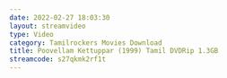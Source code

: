 ```yaml
---
date: 2022-02-27 18:03:30
layout: streamvideo
type: Video
category: Tamilrockers Movies Download
title: Poovellam Kettuppar (1999) Tamil DVDRip 1.3GB
streamcode: s27qkmk2rf1t
---
```

